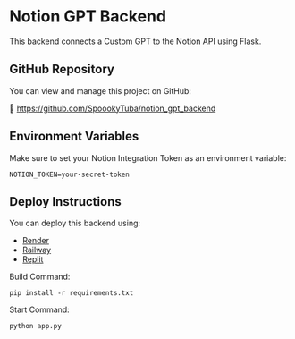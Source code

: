 
# Notion GPT Backend

This backend connects a Custom GPT to the Notion API using Flask.

## GitHub Repository

You can view and manage this project on GitHub:

🔗 https://github.com/SpoookyTuba/notion_gpt_backend

## Environment Variables

Make sure to set your Notion Integration Token as an environment variable:

```
NOTION_TOKEN=your-secret-token
```

## Deploy Instructions

You can deploy this backend using:

- [Render](https://render.com)
- [Railway](https://railway.app)
- [Replit](https://replit.com)

Build Command:
```
pip install -r requirements.txt
```

Start Command:
```
python app.py
```
